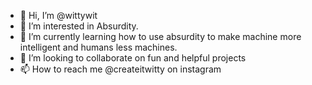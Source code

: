 - 👋 Hi, I’m @wittywit
- 👀 I’m interested in Absurdity.
- 🌱 I’m currently learning how to use absurdity to make machine more intelligent and humans less machines.
- 💞️ I’m looking to collaborate on fun and helpful projects
- 📫 How to reach me @createitwitty on instagram

<!---
wittywit/wittywit is a ✨ special ✨ repository because its `README.md` (this file) appears on your GitHub profile.
You can click the Preview link to take a look at your changes.
--->
